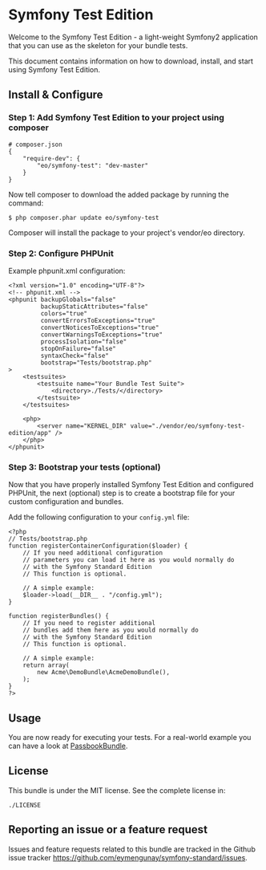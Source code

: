 # Symfony Test Edition

Welcome to the Symfony Test Edition - a light-weight Symfony2 application that you can use as the skeleton for your bundle tests.

This document contains information on how to download, install, and start using Symfony Test Edition.

## Install & Configure

### Step 1: Add Symfony Test Edition to your project using composer

```
# composer.json
{
    "require-dev": {
        "eo/symfony-test": "dev-master"
    }
}
```

Now tell composer to download the added package by running the command:

```
$ php composer.phar update eo/symfony-test
```

Composer will install the package to your project's vendor/eo directory.

### Step 2: Configure PHPUnit
Example phpunit.xml configuration:

```
<?xml version="1.0" encoding="UTF-8"?>
<!-- phpunit.xml -->
<phpunit backupGlobals="false"
         backupStaticAttributes="false"
         colors="true"
         convertErrorsToExceptions="true"
         convertNoticesToExceptions="true"
         convertWarningsToExceptions="true"
         processIsolation="false"
         stopOnFailure="false"
         syntaxCheck="false"
         bootstrap="Tests/bootstrap.php"
>
    <testsuites>
        <testsuite name="Your Bundle Test Suite">
            <directory>./Tests/</directory>
        </testsuite>
    </testsuites>
 
    <php>
        <server name="KERNEL_DIR" value="./vendor/eo/symfony-test-edition/app" />
    </php>
</phpunit>
```

### Step 3: Bootstrap your tests (optional)
Now that you have properly installed Symfony Test Edition and configured PHPUnit, the next (optional) step is to create a bootstrap file for your custom configuration and bundles.

Add the following configuration to your `config.yml` file:

```
<?php
// Tests/bootstrap.php
function registerContainerConfiguration($loader) {
    // If you need additional configuration
    // parameters you can load it here as you would normally do
    // with the Symfony Standard Edition
    // This function is optional.

    // A simple example:
    $loader->load(__DIR__ . "/config.yml");
}

function registerBundles() {
    // If you need to register additional
    // bundles add them here as you would normally do
    // with the Symfony Standard Edition
    // This function is optional.

    // A simple example:
    return array(
        new Acme\DemoBundle\AcmeDemoBundle(),
    );
}
?>
```

## Usage
You are now ready for executing your tests. For a real-world example you can have a look at [PassbookBundle](https://github.com/eymengunay/PassbookBundle).

## License
This bundle is under the MIT license. See the complete license in:

```
./LICENSE
```

## Reporting an issue or a feature request
Issues and feature requests related to this bundle are tracked in the Github issue tracker https://github.com/eymengunay/symfony-standard/issues.